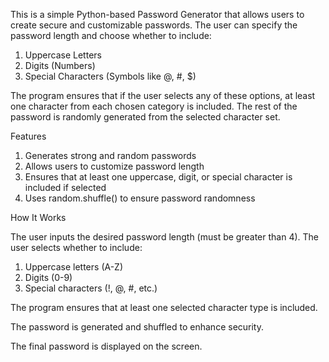 This is a simple Python-based Password Generator that allows users to create secure and customizable passwords. The user can specify the password length and choose whether to include:
1. Uppercase Letters
2. Digits (Numbers)
3. Special Characters (Symbols like @, #, $)

The program ensures that if the user selects any of these options, at least one character from each chosen category is included. The rest of the password is randomly generated from the selected character set.

Features
1. Generates strong and random passwords
2. Allows users to customize password length
3. Ensures that at least one uppercase, digit, or special character is included if selected
4. Uses random.shuffle() to ensure password randomness

How It Works

The user inputs the desired password length (must be greater than 4).
The user selects whether to include:
  1. Uppercase letters (A-Z)
  2. Digits (0-9)
  3. Special characters (!, @, #, etc.)

The program ensures that at least one selected character type is included.

The password is generated and shuffled to enhance security.

The final password is displayed on the screen.

